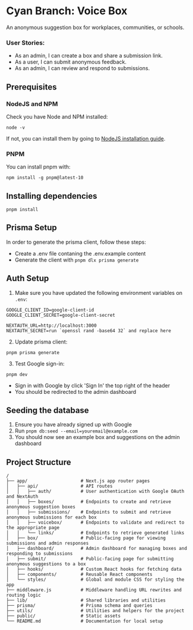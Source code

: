 # Cyan Branch: Voice Box

An anonymous suggestion box for workplaces, communities, or schools.

### User Stories:

- As an admin, I can create a box and share a submission link.
- As a user, I can submit anonymous feedback.
- As an admin, I can review and respond to submissions.

## Prerequisites

### NodeJS and NPM

Check you have Node and NPM installed:

`node -v`

If not, you can install them by going to [NodeJS installation guide](https://nodejs.org/en/download).

### PNPM

You can install pnpm with:

`npm install -g pnpm@latest-10`

## Installing dependencies

`pnpm install`

## Prisma Setup

In order to generate the prisma client, follow these steps:

- Create a .env file contaning the .env.example content
- Generate the client with `pnpm dlx prisma generate`

## Auth Setup

1. Make sure you have updated the following environment variables on `.env`:

```
GOOGLE_CLIENT_ID=google-client-id
GOOGLE_CLIENT_SECRET=google-client-secret

NEXTAUTH_URL=http://localhost:3000
NEXTAUTH_SECRET=run `openssl rand -base64 32` and replace here
```

2. Update prisma client:

```
pnpm prisma generate
```

3. Test Google sign-in:

```
pnpm dev
```

- Sign in with Google by click 'Sign In' the top right of the header
- You should be redirected to the admin dashboard

## Seeding the database

1. Ensure you have already signed up with Google
2. Run `pnpm db:seed --email=youremail@example.com`
3. You should now see an example box and suggestions on the admin dashboard

## Project Structure

```
/
├── app/                    # Next.js app router pages
│   ├── api/                # API routes
│   │   ├── auth/           # User authentication with Google OAuth and NextAuth
│   │   ├── boxes/          # Endpoints to create and retrieve anonymous suggestion boxes
│   │   ├── submissions/    # Endpoints to submit and retrieve anonymous submissions for each box
│   │   ├── voicebox/       # Endpoints to validate and redirect to the appropriate page
│   │   └── links/          # Endpoints to retrieve generated links
│   ├── box/                # Public-facing page for viewing submissions and admin responses
│   ├── dashboard/          # Admin dashboard for managing boxes and responding to submissions
│   ├── submit/             # Public-facing page for submitting anonymous suggestions to a box
│   ├── hooks/              # Custom React hooks for fetching data
│   ├── components/         # Reusable React components
│   └── styles/             # Global and module CSS for styling the app
├── middleware.js           # Middleware handling URL rewrites and routing logic
├── lib/                    # Shared libraries and utilities
├── prisma/                 # Prisma schema and queries
├── utils/                  # Utilities and helpers for the project
├── public/                 # Static assets
└── README.md               # Documentation for local setup
```
